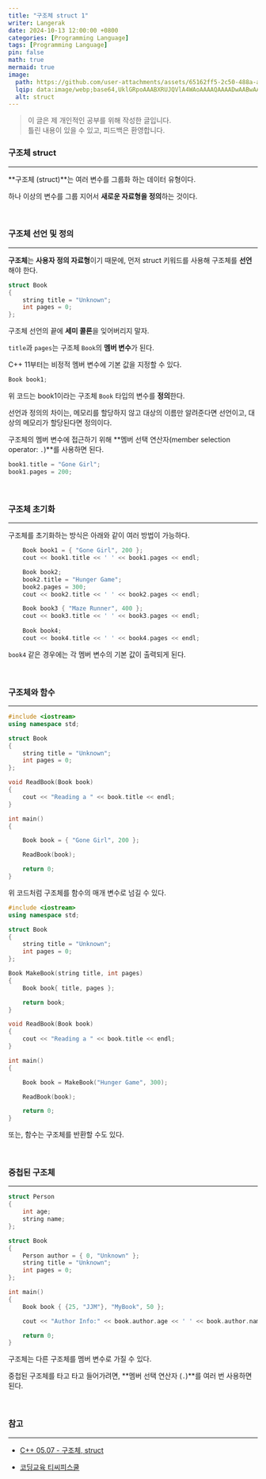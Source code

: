 ```yaml
---
title: "구조체 struct 1"
writer: Langerak
date: 2024-10-13 12:00:00 +0800
categories: [Programming Language]
tags: [Programming Language]
pin: false
math: true
mermaid: true
image:
  path: https://github.com/user-attachments/assets/65162ff5-2c50-488a-a1a7-c83fe2c78755
  lqip: data:image/webp;base64,UklGRpoAAABXRUJQVlA4WAoAAAAQAAAADwAABwAAQUxQSDIAAAARL0AmbZurmr57yyIiqE8oiG0bejIYEQTgqiDA9vqnsUSI6H+oAERp2HZ65qP/VIAWAFZQOCBCAAAA8AEAnQEqEAAIAAVAfCWkAALp8sF8rgRgAP7o9FDvMCkMde9PK7euH5M1m6VWoDXf2FkP3BqV0ZYbO6NA/VFIAAAA
  alt: struct
---
```


> 이 글은 제 개인적인 공부를 위해 작성한 글입니다.   
> 틀린 내용이 있을 수 있고, 피드백은 환영합니다.


### 구조체 struct

---

**구조체 (struct)**는 여러 변수를 그룹화 하는 데이터 유형이다.

하나 이상의 변수를 그룹 지어서 **새로운 자료형을 정의**하는 것이다.

<br/>

### 구조체 선언 및 정의

---

**구조체**는 **사용자 정의 자료형**이기 때문에, 먼저 struct 키워드를 사용해 구조체를 **선언**해야 한다.

```cpp
struct Book
{
	string title = "Unknown";
	int pages = 0;
};
```

구조체 선언의 끝에 **세미 콜론**을 잊어버리지 말자.

`title`과 `pages`는 구조체 `Book`의 **멤버 변수**가 된다.

C++ 11부터는 비정적 멤버 변수에 기본 값을 지정할 수 있다.

```cpp
Book book1;
```

위 코드는 book1이라는 구조체 `Book` 타입의 변수를 **정의**한다.

선언과 정의의 차이는, 메모리를 할당하지 않고 대상의 이름만 알려준다면 선언이고, 대상의 메모리가 할당된다면 정의이다.

구조체의 멤버 변수에 접근하기 위해 **멤버 선택 연산자(member selection operator: `.`)**를 사용하면 된다.

```cpp
book1.title = "Gone Girl";
book1.pages = 200;
```

<br/>

### 구조체 초기화

---

구조체를 초기화하는 방식은 아래와 같이 여러 방법이 가능하다.

```cpp
	Book book1 = { "Gone Girl", 200 };
	cout << book1.title << ' ' << book1.pages << endl;

	Book book2;
	book2.title = "Hunger Game";
	book2.pages = 300;
	cout << book2.title << ' ' << book2.pages << endl;

	Book book3 { "Maze Runner", 400 };
	cout << book3.title << ' ' << book3.pages << endl;
	
	Book book4;
	cout << book4.title << ' ' << book4.pages << endl;
```

`book4` 같은 경우에는 각 멤버 변수의 기본 값이 출력되게 된다.

<br/>

### 구조체와 함수

---

```cpp
#include <iostream>
using namespace std;

struct Book
{
	string title = "Unknown";
	int pages = 0;
};

void ReadBook(Book book)
{
	cout << "Reading a " << book.title << endl;
}

int main() 
{

	Book book = { "Gone Girl", 200 };

	ReadBook(book);

	return 0;
}
```

위 코드처럼 구조체를 함수의 매개 변수로 넘길 수 있다.

```cpp
#include <iostream>
using namespace std;

struct Book
{
	string title = "Unknown";
	int pages = 0;
};

Book MakeBook(string title, int pages)
{
	Book book{ title, pages };

	return book;
}

void ReadBook(Book book)
{
	cout << "Reading a " << book.title << endl;
}

int main() 
{

	Book book = MakeBook("Hunger Game", 300);

	ReadBook(book);

	return 0;
}
```

또는, 함수는 구조체를 반환할 수도 있다.

<br/>

### 중첩된 구조체

---

```cpp
struct Person
{
	int age;
	string name;
};

struct Book
{
	Person author = { 0, "Unknown" };
	string title = "Unknown";
	int pages = 0;
};

int main() 
{
	Book book { {25, "JJM"}, "MyBook", 50 };

	cout << "Author Info:" << book.author.age << ' ' << book.author.name << endl;

	return 0;
}
```

구조체는 다른 구조체를 멤버 변수로 가질 수 있다.

중첩된 구조체를 타고 타고 들어가려면, **멤버 선택 연산자 (`.`)**를 여러 번 사용하면 된다.

<br/>

### 참고

---

- [C++ 05.07 - 구조체, struct](https://boycoding.tistory.com/183)

- [코딩교육 티씨피스쿨](https://tcpschool.com/cpp/cpp_struct_intro)
